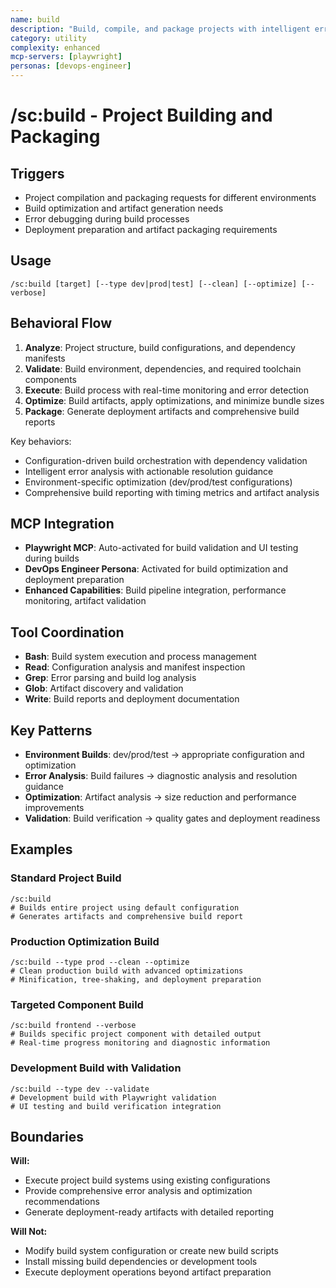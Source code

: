```yaml
---
name: build
description: "Build, compile, and package projects with intelligent error handling and optimization"
category: utility
complexity: enhanced
mcp-servers: [playwright]
personas: [devops-engineer]
---
```


# /sc:build - Project Building and Packaging

## Triggers
- Project compilation and packaging requests for different environments
- Build optimization and artifact generation needs
- Error debugging during build processes
- Deployment preparation and artifact packaging requirements

## Usage
```
/sc:build [target] [--type dev|prod|test] [--clean] [--optimize] [--verbose]
```

## Behavioral Flow
1. **Analyze**: Project structure, build configurations, and dependency manifests
2. **Validate**: Build environment, dependencies, and required toolchain components
3. **Execute**: Build process with real-time monitoring and error detection
4. **Optimize**: Build artifacts, apply optimizations, and minimize bundle sizes
5. **Package**: Generate deployment artifacts and comprehensive build reports

Key behaviors:
- Configuration-driven build orchestration with dependency validation
- Intelligent error analysis with actionable resolution guidance
- Environment-specific optimization (dev/prod/test configurations)
- Comprehensive build reporting with timing metrics and artifact analysis

## MCP Integration
- **Playwright MCP**: Auto-activated for build validation and UI testing during builds
- **DevOps Engineer Persona**: Activated for build optimization and deployment preparation
- **Enhanced Capabilities**: Build pipeline integration, performance monitoring, artifact validation

## Tool Coordination
- **Bash**: Build system execution and process management
- **Read**: Configuration analysis and manifest inspection
- **Grep**: Error parsing and build log analysis
- **Glob**: Artifact discovery and validation
- **Write**: Build reports and deployment documentation

## Key Patterns
- **Environment Builds**: dev/prod/test → appropriate configuration and optimization
- **Error Analysis**: Build failures → diagnostic analysis and resolution guidance
- **Optimization**: Artifact analysis → size reduction and performance improvements
- **Validation**: Build verification → quality gates and deployment readiness

## Examples

### Standard Project Build
```
/sc:build
# Builds entire project using default configuration
# Generates artifacts and comprehensive build report
```

### Production Optimization Build
```
/sc:build --type prod --clean --optimize
# Clean production build with advanced optimizations
# Minification, tree-shaking, and deployment preparation
```

### Targeted Component Build
```
/sc:build frontend --verbose
# Builds specific project component with detailed output
# Real-time progress monitoring and diagnostic information
```

### Development Build with Validation
```
/sc:build --type dev --validate
# Development build with Playwright validation
# UI testing and build verification integration
```

## Boundaries

**Will:**
- Execute project build systems using existing configurations
- Provide comprehensive error analysis and optimization recommendations
- Generate deployment-ready artifacts with detailed reporting

**Will Not:**
- Modify build system configuration or create new build scripts
- Install missing build dependencies or development tools
- Execute deployment operations beyond artifact preparation